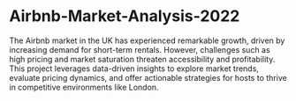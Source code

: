 # Airbnb-Market-Analysis-2022
The Airbnb market in the UK has experienced remarkable growth, driven by increasing demand for short-term rentals. However, challenges such as high pricing and market saturation threaten accessibility and profitability. This project leverages data-driven insights to explore market trends, evaluate pricing dynamics, and offer actionable strategies for hosts to thrive in competitive environments like London.


